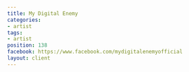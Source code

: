 ```yaml
---
title: My Digital Enemy
categories:
- artist
tags:
- artist
position: 138
facebook: https://www.facebook.com/mydigitalenemyofficial
layout: client
---
```


